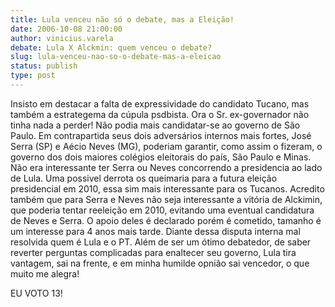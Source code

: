 ```yaml
---
title: Lula venceu não só o debate, mas a Eleição!
date: 2006-10-08 21:00:00
author: vinicius.varela
debate: Lula X Alckmin: quem venceu o debate?
slug: lula-venceu-nao-so-o-debate-mas-a-eleicao
status: publish 
type: post
---
```


Insisto em destacar a falta de expressividade do candidato Tucano, mas também a estrategema da cúpula psdbista. Ora o Sr. ex-governador não tinha nada a perder! Não podia mais candidatar-se ao governo de São Paulo. Em contrapartida seus dois adversários internos mais fortes, José Serra (SP) e Aécio Neves (MG), poderiam garantir, como assim o fizeram, o governo dos dois maiores colégios eleitorais do país, São Paulo e Minas. Não era interessante ter Serra ou Neves concorrendo a presidencia ao lado de Lula. Uma possivel derrota os queimaria para a futura eleição presidencial em 2010, essa sim mais interessante para os Tucanos. Acredito também que para Serra e Neves não seja interessante a vitória de Alckimin, que poderia tentar reeleição em 2010, evitando uma eventual candidatura  de Neves e Serra. O apoio deles é declarado porém é cometido, tamanho é um interesse para 4 anos mais tarde. Diante dessa disputa interna mal resolvida quem é Lula e o PT. Além de ser um ótimo debatedor, de saber reverter perguntas complicadas para enaltecer seu governo, Lula tira vantagem, sai na frente, e em minha humilde opnião sai vencedor, o que muito me alegra!


EU VOTO 13!


